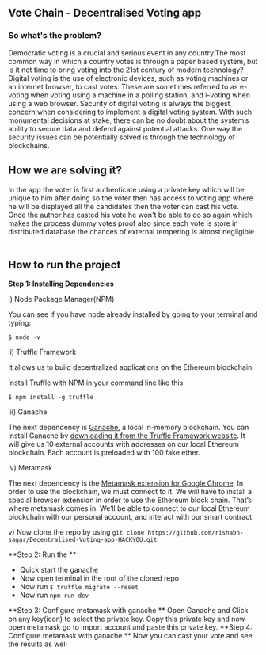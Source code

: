 ## Vote Chain - Decentralised Voting app
###  So what's the problem?
Democratic voting is a crucial and serious event in any country.The most common way in which a country votes is through a paper based system, but is it not time to bring voting into the 21st century of modern technology? Digital voting is the use of electronic devices, such as voting machines or an internet browser, to cast votes. These are sometimes referred to as e-voting when voting using a machine in a polling station, and i-voting when using a web browser. Security of digital voting is always the biggest concern when considering to implement a digital voting system. With such monumental decisions at stake, there can be no doubt about the system’s ability to secure data and defend against potential attacks. One way the security issues can be potentially solved is through the technology of blockchains.
## How we are solving it?
In the app the voter is first authenticate using a private key which will be unique to him after doing so the voter then has access to voting app where he will be displayed all the candidates then the voter can cast his vote. Once the author has casted his vote he won't be able to do so again which makes the process dummy votes proof also since each vote is store in distributed database the chances of external tempering is almost negligible .
## How to run the project
**Step 1: Installing Dependencies**

i) Node Package Manager(NPM)

You can see if you have node already installed by going to your terminal and typing:

    $ node -v

ii) Truffle Framework

It allows us to build decentralized applications on the Ethereum blockchain.

Install Truffle with NPM in your command line like this:

    $ npm install -g truffle

iii) Ganache

The next dependency is  [Ganache](http://truffleframework.com/ganache), a local in-memory blockchain. You can install Ganache by  [downloading it from the Truffle Framework website](http://truffleframework.com/ganache). It will give us 10 external accounts with addresses on our local Ethereum blockchain. Each account is preloaded with 100 fake ether.

iv) Metamask

The next dependency is the  [Metamask extension for Google Chrome](https://chrome.google.com/webstore/detail/metamask/nkbihfbeogaeaoehlefnkodbefgpgknn?hl=en). In order to use the blockchain, we must connect to it. We will have to install a special browser extension in order to use the Ethereum block chain. That’s where metamask comes in. We’ll be able to connect to our local Ethereum blockchain with our personal account, and interact with our smart contract.

v) Now clone the repo by using
 `git clone https://github.com/rishabh-sagar/Decentralised-Voting-app-HACKYOU.git`
 
 **Step 2: Run the **

 - Quick start the ganache
 - Now open terminal in the root of the cloned repo
 - Now run `$ truffle migrate --reset`
 - Now run `npm run dev`
 
  **Step 3: Configure metamask with ganache **
  Open Ganache and Click on any key(icon) to select the private key. 
  Copy this private key and now open metamask go to import account and paste this private key.
    **Step 4: Configure metamask with ganache **
     Now you can cast your vote and see the results as well

   
